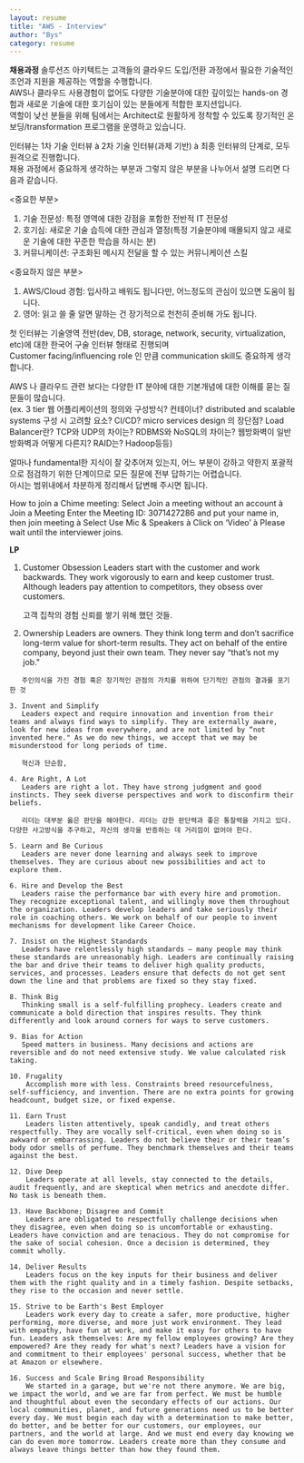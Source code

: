 ```yaml
---
layout: resume
title: "AWS - Interview"
author: "Bys"
category: resume
---
```



**채용과정**
솔루션즈 아키텍트는 고객들의 클라우드 도입/전환 과정에서 필요한 기술적인 조언과 지원을 제공하는 역할을 수행합니다.  
AWS나 클라우드 사용경험이 없어도 다양한 기술분야에 대한 깊이있는 hands-on 경험과 새로운 기술에 대한 호기심이 있는 분들에게 적합한 포지션입니다.  
역할이 낮선 분들을 위해 팀에서는 Architect로 원활하게 정착할 수 있도록 장기적인 온보딩/transformation 프로그램을 운영하고 있습니다.  

인터뷰는 1차 기술 인터뷰 à 2차 기술 인터뷰(과제 기반) à 최종 인터뷰의 단계로, 모두 원격으로 진행합니다.  
채용 과정에서 중요하게 생각하는 부분과 그렇지 않은 부분을 나누어서 설명 드리면 다음과 같습니다.  

<중요한 부분>  
1. 기술 전문성: 특정 영역에 대한 강점을 포함한 전반적 IT 전문성  
2. 호기심: 새로운 기술 습득에 대한 관심과 열정(특정 기술분야에 매몰되지 않고 새로운 기술에 대한 꾸준한 학습을 하시는 분)  
3. 커뮤니케이션: 구조화된 메시지 전달을 할 수 있는 커뮤니케이션 스킬  


<중요하지 않은 부분>  
1. AWS/Cloud 경험: 입사하고 배워도 됩니다만, 어느정도의 관심이 있으면 도움이 됩니다.  
2. 영어: 읽고 쓸 줄 알면 말하는 건 장기적으로 천천히 준비해 가도 됩니다.  
 

첫 인터뷰는 기술영역 전반(dev, DB, storage, network, security, virtualization, etc)에 대한 한국어 구술 인터뷰 형태로 진행되며  
Customer facing/influencing role 인 만큼 communication skill도 중요하게 생각합니다.  

AWS 나 클라우드 관련 보다는 다양한 IT 분야에 대한 기본개념에 대한 이해를 묻는 질문들이 많습니다.  
(ex. 3 tier 웹 어플리케이션의 정의와 구성방식? 컨테이너? distributed and scalable systems 구성 시 고려할 요소? CI/CD? micro services design 의 장단점? Load Balancer란? TCP와 UDP의 차이는? RDBMS와 NoSQL의 차이는? 웹방화벽이 일반 방화벽과 어떻게 다른지? RAID는? Hadoop등등)  

얼마나 fundamental한 지식이 잘 갖추어져 있는지, 어느 부분이 강하고 약한지 포괄적으로 점검하기 위한 단계이므로 모든 질문에 전부 답하기는 어렵습니다.  
아시는 범위내에서 차분하게 정리해서 답변해 주시면 됩니다.  

 How to join a Chime meeting:
  Select Join a meeting without an account à Join a Meeting
Enter the Meeting ID: 3071427286 and put your name in, then join meeting
à Select Use Mic & Speakers à Click on ‘Video’ à Please wait until the interviewer joins.


**LP**

1. Customer Obsession
   Leaders start with the customer and work backwards. They work vigorously to earn and keep customer trust. Although leaders pay attention to competitors, they obsess over customers.

   고객 집착의 경험 신뢰를 쌓기 위해 했던 것들.

2. Ownership
   Leaders are owners. They think long term and don’t sacrifice long-term value for short-term results. They act on behalf of the entire company, beyond just their own team. They never say “that’s not my job."
~~~~
   주인의식을 가진 경험 혹은 장기적인 관점의 가치를 위하여 단기적인 관점의 결과를 포기한 것

3. Invent and Simplify
   Leaders expect and require innovation and invention from their teams and always find ways to simplify. They are externally aware, look for new ideas from everywhere, and are not limited by “not invented here." As we do new things, we accept that we may be misunderstood for long periods of time.

   혁신과 단순함, 

4. Are Right, A Lot
   Leaders are right a lot. They have strong judgment and good instincts. They seek diverse perspectives and work to disconfirm their beliefs.

   리더는 대부분 옳은 판단을 해야한다. 리더는 강한 판단력과 좋은 통찰력을 가지고 있다. 다양한 사고방식을 추구하고, 자신의 생각을 반증하는 데 거리낌이 없어야 한다.

5. Learn and Be Curious
   Leaders are never done learning and always seek to improve themselves. They are curious about new possibilities and act to explore them.

6. Hire and Develop the Best
   Leaders raise the performance bar with every hire and promotion. They recognize exceptional talent, and willingly move them throughout the organization. Leaders develop leaders and take seriously their role in coaching others. We work on behalf of our people to invent mechanisms for development like Career Choice.

7. Insist on the Highest Standards
   Leaders have relentlessly high standards — many people may think these standards are unreasonably high. Leaders are continually raising the bar and drive their teams to deliver high quality products, services, and processes. Leaders ensure that defects do not get sent down the line and that problems are fixed so they stay fixed.

8. Think Big
   Thinking small is a self-fulfilling prophecy. Leaders create and communicate a bold direction that inspires results. They think differently and look around corners for ways to serve customers.

9. Bias for Action
   Speed matters in business. Many decisions and actions are reversible and do not need extensive study. We value calculated risk taking. 

10. Frugality
    Accomplish more with less. Constraints breed resourcefulness, self-sufficiency, and invention. There are no extra points for growing headcount, budget size, or fixed expense.

11. Earn Trust
    Leaders listen attentively, speak candidly, and treat others respectfully. They are vocally self-critical, even when doing so is awkward or embarrassing. Leaders do not believe their or their team’s body odor smells of perfume. They benchmark themselves and their teams against the best.

12. Dive Deep
    Leaders operate at all levels, stay connected to the details, audit frequently, and are skeptical when metrics and anecdote differ. No task is beneath them.

13. Have Backbone; Disagree and Commit
    Leaders are obligated to respectfully challenge decisions when they disagree, even when doing so is uncomfortable or exhausting. Leaders have conviction and are tenacious. They do not compromise for the sake of social cohesion. Once a decision is determined, they commit wholly.

14. Deliver Results
    Leaders focus on the key inputs for their business and deliver them with the right quality and in a timely fashion. Despite setbacks, they rise to the occasion and never settle.

15. Strive to be Earth's Best Employer
    Leaders work every day to create a safer, more productive, higher performing, more diverse, and more just work environment. They lead with empathy, have fun at work, and make it easy for others to have fun. Leaders ask themselves: Are my fellow employees growing? Are they empowered? Are they ready for what's next? Leaders have a vision for and commitment to their employees' personal success, whether that be at Amazon or elsewhere.

16. Success and Scale Bring Broad Responsibility
    We started in a garage, but we're not there anymore. We are big, we impact the world, and we are far from perfect. We must be humble and thoughtful about even the secondary effects of our actions. Our local communities, planet, and future generations need us to be better every day. We must begin each day with a determination to make better, do better, and be better for our customers, our employees, our partners, and the world at large. And we must end every day knowing we can do even more tomorrow. Leaders create more than they consume and always leave things better than how they found them.